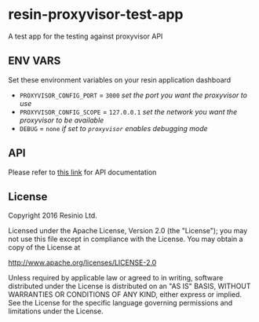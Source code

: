# resin-proxyvisor-test-app
A test app for the testing against proxyvisor API

## ENV VARS
Set these environment variables on your resin application dashboard

* `PROXYVISOR_CONFIG_PORT` = `3000` _set the port you want the proxyvisor to use_
* `PROXYVISOR_CONFIG_SCOPE` = `127.0.0.1`  _set the network you want the proxyvisor to be available_
* `DEBUG` = `none`  _if set to `proxyvisor` enables debugging mode_

## API
Please refer to [this link](https://github.com/resin-io-modules/proxyvisor-test#api-documentation) for API documentation

## License

Copyright 2016 Resinio Ltd.

Licensed under the Apache License, Version 2.0 (the "License"); you may not use this file except in compliance with the License. You may obtain a copy of the License at

<http://www.apache.org/licenses/LICENSE-2.0>

Unless required by applicable law or agreed to in writing, software distributed under the License is distributed on an "AS IS" BASIS, WITHOUT WARRANTIES OR CONDITIONS OF ANY KIND, either express or implied. See the License for the specific language governing permissions and limitations under the License.
